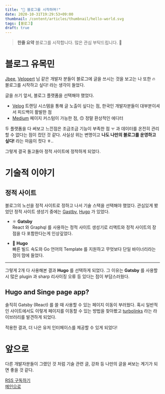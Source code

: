 ```yaml
---
title: "🌟 블로그를 시작하며!"
date: 2020-10-31T19:29:53+09:00
thumbnail: /content/articles/thumbnail/hello-world.svg
tags: [블로그]
draft: true
---
```


> **한줄 요약** 블로그를 시작합니다. 많은 관심 부탁드립니다. 🙇

# 블로그 유목민
[Jbee](https://jbee.io), [Velopert](https://velog.io/@velopert) 님 같은 개발자 분들이 블로그에 글을 쓰시는 것을 보고는 나 또한 🔥 블로그를 시작하고 싶다! 라는 생각이 들었다.

글을 쓰기 앞서, 블로그 플랫폼을 선택해야 했었다. 

- [Velog](https://velog.io)
트랜딩 시스템을 통해 글 노출이 싶다는 점, 한국인 개발자분들이 대부분이셔서 피드백이 활발한 점
- [Medium](https://medium.com/) 페이지 커스텀이 가능한 점, 🙃 정말 환상적인 에디터

두 플랫폼을 다 써보고 느낀점은 조금조금 기능이 부족한 점 ㅜ 과 데이터를 온전히 관리할 수 없다는 점이 컸던 것 같다. 사실상 위는 변명이고 **나도 나만의 블로그를 운영하고싶다!** 라는 마음이 컷다 ㅎ..

그렇게 결국 돌고돌아 정적 사이트에 정착하게 되었다.

# 기술적 이야기
## 정적 사이트
블로그의 노선을 정적 사이트로 정하고 나서 기술 스택을 선택해야 했었다. 관심있게 봤었던 정적 사이트 생성기 중에는 [Gastby](https://www.gatsbyjs.com/), [Hugo](https://gohugo.io/) 가 있었다.

- ⚛️ **Gatsby**  
React 와 Graphql 를 사용하는 정적 사이트 생성기로 리액트와 정적 사이트의 장점을 다 포함한다는게 인상깊었다.

- 🚀 **Hugo**  
빠른 빌드 속도와 Go 언어의 Template 를 지원하고 무엇보다 단일 바이너리라는 점이 맘에 들었다.


---

그렇게 2개 다 사용해본 결과 **Hugo** 를 선택하게 되었다. 그 이유는 **Gatsby** 를 사용할 시 많은 plugin 과 sharp 리사이징 오류 등 있다는 점이 부담스러웠다.

## Hugo and Singe page app?
솔직히 Gatsby (React) 를 쓸 때 사용할 수 있는 페이지 이동이 부러웠다. 혹시 일반적인 사이트에서도 이렇게 페이지를 이동할 수 있는 방법을 찾아봤고 [turbolinks](https://github.com/turbolinks/turbolinks) 라는 라이브러리를 발견하게 되었다.

적용한 결과, 더 나은 유저 인터페이스를 제공할 수 있게 되었다!

# 앞으로
다른 개발자분들이 그랬던 것 처럼 기술 관련 글, 강좌 등 나만의 글을 써보는 계기가 되면 좋을 것 같다.

[RSS 구독하기](/index.xml)  
[메인으로](/)
